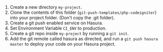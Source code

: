 1. Create a new directory ``my-project``.
2. Clone the contents of this folder (``git-push-templates/php-codeigniter``) into your project folder. (Don't copy the .git folder).
3. Create a git push enabled service on Hasura.
4. Set Environment Variable ``CI_ENV`` to production.
5. Create a git repo inside ``my-project`` by running a ``git init``.
6. Add the git remote called hasura as directed, and run a ``git push hasura master`` to deploy your code on your Hasura project.
